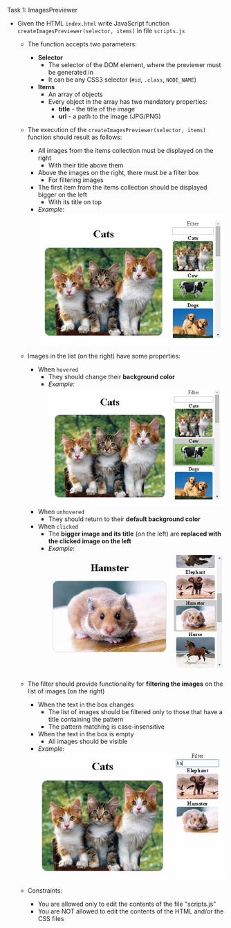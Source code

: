 Task 1: ImagesPreviewer

* Given the HTML `index.html` write JavaScript function `createImagesPreviewer(selector, items)` in file `scripts.js`

  * The function accepts two parameters:
    * **Selector**
      * The selector of the DOM element, where the previewer must be generated in
      * It can be any CSS3 selector (`#id`, `.class`, `NODE_NAME`)
    * **Items** 
      * An array of objects
      * Every object in the array has two mandatory properties:
        * **title** - the title of the image
        * **url** - a path to the image (JPG/PNG)
        
  * The execution of the `createImagesPreviewer(selector, items)` function should result as follows:
    * All images from the items collection must be displayed on the right
      * With their title above them
    * Above the images on the right, there must be a filter box
      * For filtering images
    * The first item from the items collection should be displayed bigger on the left
      * With its title on top
    * _Example_:
      <img src="result/1. initial.png" width="450" />      
      
  * Images in the list (on the right) have some properties:
    * When `hovered`
      * They should change their **background color**      
      * _Example:_      
        <img src="result/2. cow-hovered.png" width="450" />
    * When `unhovered`
      * They should return to their **default background color**
    * When `clicked`
      * The **bigger image and its title** (on the left) are **replaced with the clicked image on the left**
      * _Example:_      
        <img src="result/3. hamster-clicked.png" width="450" />
      
  * The filter should provide functionality for **filtering the images** on the list of images (on the right)
    * When the text in the box changes
      * The list of images should be filtered only to those that have a title containing the pattern
      * The pattern matching is case-insensitive
    * When the text in the box is empty
      * All images should be visible
    * _Example:_      
      <img src="result/4. text-in-filter.png" width="450" />
      
  * Constraints:
    * You are allowed only to edit the contents of the file "scripts.js"
    * You are NOT allowed to edit the contents of the HTML and/or the CSS files    